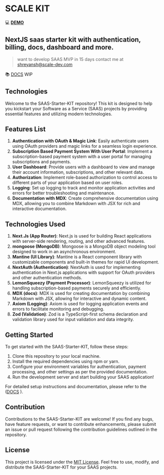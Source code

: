 # SCALE KIT

💻 [**DEMO**](https://scale-kit.vercel.app)

## NextJS saas starter kit with authentication, billing, docs, dashboard and more.

> want to develop SAAS MVP in 15 days contact me at shreyansh@scale-dev.com

📚 [DOCS](https://scale-kit.vercel.app/docs) WIP

## Technologies

Welcome to the SAAS-Starter-KIT repository! This kit is designed to help you kickstart your Software as a Service (SAAS) projects by providing essential features and utilizing modern technologies.

## Features List

1. **Authentication with OAuth & Magic Link**: Easily authenticate users using OAuth providers and magic links for a seamless login experience.
2. **Subscription Based Payment System With User Portal**: Implement a subscription-based payment system with a user portal for managing subscriptions and payments.
3. **User Dashboard**: Provide users with a dashboard to view and manage their account information, subscriptions, and other relevant data.
4. **Authorization**: Implement role-based authorization to control access to different parts of your application based on user roles.
5. **Logging**: Set up logging to track and monitor application activities and errors for better troubleshooting and maintenance.
6. **Documentation with MDX**: Create comprehensive documentation using MDX, allowing you to combine Markdown with JSX for rich and interactive documentation.

## Technologies Used

1. **Next.Js (App Router)**: Next.js is used for building React applications with server-side rendering, routing, and other advanced features.
2. **mongoose (MongoDB)**: Mongoose is a MongoDB object modeling tool designed to work in an asynchronous environment.
3. **Mantine (UI Library)**: Mantine is a React component library with customizable components and built-in themes for rapid UI development.
4. **NextAuth (Authentication)**: NextAuth is used for implementing authentication in Next.js applications with support for OAuth providers and other authentication methods.
5. **LemonSqueezy (Payment Processor)**: LemonSqueezy is utilized for handling subscription-based payments securely and efficiently.
6. **MDX (docs)**: MDX is used for creating documentation by combining Markdown with JSX, allowing for interactive and dynamic content.
7. **Axiom (Logging)**: Axiom is used for logging application events and errors to facilitate monitoring and debugging.
8. **Zod (Validation)**: Zod is a TypeScript-first schema declaration and validation library used for input validation and data integrity.

## Getting Started

To get started with the SAAS-Starter-KIT, follow these steps:

1. Clone this repository to your local machine.
2. Install the required dependencies using npm or yarn.
3. Configure your environment variables for authentication, payment processing, and other settings as per the provided documentation.
4. Run the development server and start building your SAAS application!

For detailed setup instructions and documentation, please refer to the ([DOCS](https://scale-kit.vercel.app/docs)
).

## Contribution

Contributions to the SAAS-Starter-KIT are welcome! If you find any bugs, have feature requests, or want to contribute enhancements, please submit an issue or pull request following the contribution guidelines outlined in the repository.

## License

This project is licensed under the [MIT License](./LICENSE). Feel free to use, modify, and distribute the SAAS-Starter-KIT for your SAAS projects.
